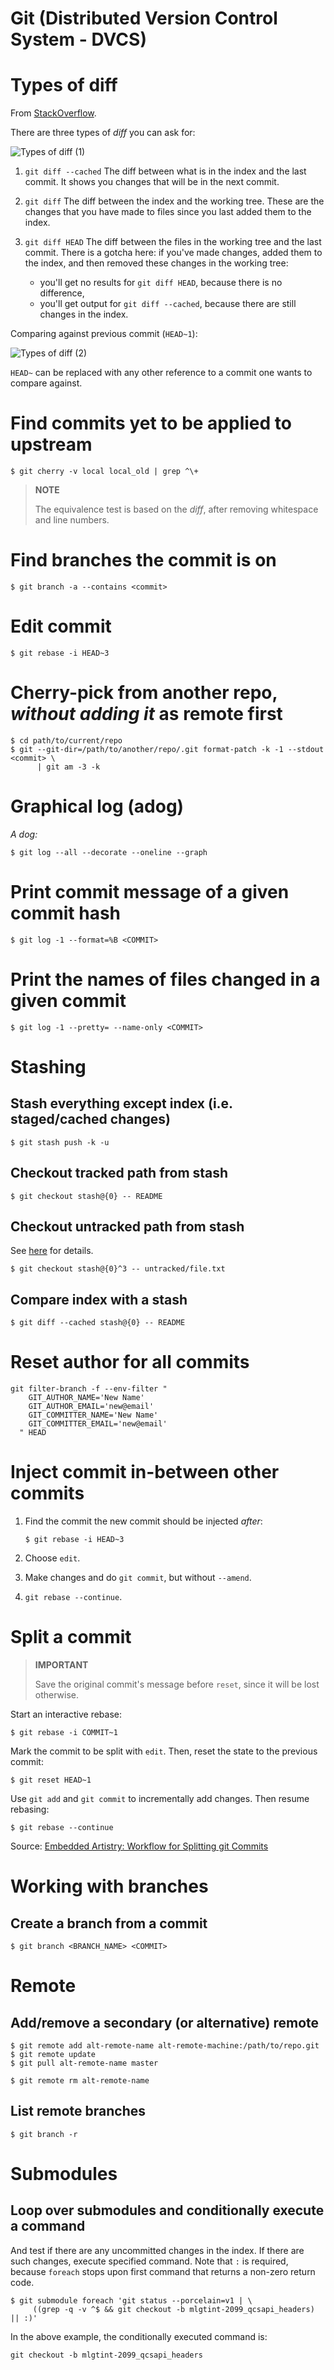 Git (Distributed Version Control System - DVCS)
===============================================

# Types of diff

From [StackOverflow](https://stackoverflow.com/a/8452932).

There are three types of _diff_ you can ask for:

![Types of diff (1)](git/types_of_diff_1.png)

1. `git diff --cached` The diff between what is in the index and the last commit.
   It shows you changes that will be in the next commit.

2. `git diff` The diff between the index and the working tree.
    These are the changes that you have made to files since you last added them to the index.

3. `git diff HEAD` The diff between the files in the working tree and the last commit.
   There is a gotcha here: if you've made changes, added them to the index,
   and then removed these changes in the working tree:
    
   - you'll get no results for `git diff HEAD`, because there is no difference,
   - you'll get output for `git diff --cached`, because there are still changes in the index.

Comparing against previous commit (`HEAD~1`):

![Types of diff (2)](git/types_of_diff_2.png)

`HEAD~` can be replaced with any other reference to a commit one wants to compare against.

# Find commits yet to be applied to upstream

    $ git cherry -v local local_old | grep ^\+

> **NOTE**
> 
> The equivalence test is based on the _diff_,
> after removing whitespace and line numbers.

# Find branches the commit is on

    $ git branch -a --contains <commit>

# Edit commit

    $ git rebase -i HEAD~3

# Cherry-pick from another repo, _without adding it_ as remote first

    $ cd path/to/current/repo
    $ git --git-dir=/path/to/another/repo/.git format-patch -k -1 --stdout <commit> \
          | git am -3 -k

# Graphical log (adog)

_A dog:_

    $ git log --all --decorate --oneline --graph

# Print commit message of a given commit hash

    $ git log -1 --format=%B <COMMIT>

# Print the names of files changed in a given commit

    $ git log -1 --pretty= --name-only <COMMIT>

# Stashing

## Stash everything except index (i.e. staged/cached changes)

    $ git stash push -k -u

## Checkout tracked path from stash

    $ git checkout stash@{0} -- README

## Checkout untracked path from stash

See [here](https://stackoverflow.com/a/23609023) for details.

    $ git checkout stash@{0}^3 -- untracked/file.txt

## Compare index with a stash

    $ git diff --cached stash@{0} -- README

# Reset author for all commits

```
git filter-branch -f --env-filter "
    GIT_AUTHOR_NAME='New Name'
    GIT_AUTHOR_EMAIL='new@email'
    GIT_COMMITTER_NAME='New Name'
    GIT_COMMITTER_EMAIL='new@email'
  " HEAD
```

# Inject commit in-between other commits

1. Find the commit the new commit should be injected _after_:

       $ git rebase -i HEAD~3

2. Choose `edit`.
3. Make changes and do `git commit`, but without `--amend`.
4. `git rebase --continue`.

# Split a commit

> **IMPORTANT**
>
> Save the original commit's message before `reset`,
> since it will be lost otherwise.

Start an interactive rebase:

    $ git rebase -i COMMIT~1

Mark the commit to be split with `edit`.
Then, reset the state to the previous commit:

    $ git reset HEAD~1

Use `git add` and `git commit` to incrementally add changes.
Then resume rebasing:

    $ git rebase --continue

Source: [Embedded Artistry: Workflow for Splitting git Commits](https://tinyurl.com/59jatw8r)

# Working with branches

## Create a branch from a commit

    $ git branch <BRANCH_NAME> <COMMIT>

# Remote

## Add/remove a secondary (or alternative) remote

```
$ git remote add alt-remote-name alt-remote-machine:/path/to/repo.git
$ git remote update
$ git pull alt-remote-name master

$ git remote rm alt-remote-name
```

## List remote branches

```
$ git branch -r
```

# Submodules

## Loop over submodules and conditionally execute a command

And test if there are any uncommitted changes in the index.
If there are such changes, execute specified command.
Note that `:` is required, because `foreach` stops upon
first command that returns a non-zero return code.

```
$ git submodule foreach 'git status --porcelain=v1 | \
     ((grep -q -v ^$ && git checkout -b mlgtint-2099_qcsapi_headers) || :)'
```

In the above example, the conditionally executed command is:

    git checkout -b mlgtint-2099_qcsapi_headers
